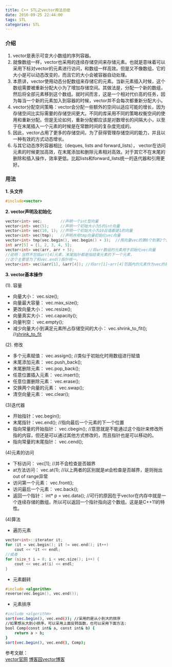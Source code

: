 ```yaml
---
title: C++ STL之vector用法总结
date: 2016-09-25 22:44:00
tags: STL
categories: STL
---
```


### 介绍

1. vector是表示可变大小数组的序列容器。
2. 就像数组一样，vector也采用的连续存储空间来存储元素。也就是意味着可以采用下标对vector的元素进行访问，和数组一样高效。但是又不像数组，它的大小是可以动态改变的，而且它的大小会被容器自动处理。
3. 本质讲，vector使用动态分配数组来存储它的元素。当新元素插入时候，这个数组需要被重新分配大小为了增加存储空间。其做法是，分配一个新的数组，然后将全部元素移到这个数组。就时间而言，这是一个相对代价高的任务，因为每当一个新的元素加入到容器的时候，vector并不会每次都重新分配大小。
4. vector分配空间策略：vector会分配一些额外的空间以适应可能的增长，因为存储空间比实际需要的存储空间更大。不同的库采用不同的策略权衡空间的使用和重新分配。但是无论如何，重新分配都应该是对数增长的间隔大小，以至于在末尾插入一个元素的时候是在常数时间的复杂度完成的。
5. 因此，vector占用了更多的存储空间，为了获得管理存储空间的能力，并且以一种有效的方式动态增长。
6. 与其它动态序列容器相比（deques, lists and forward_lists）， vector在访问元素的时候更加高效，在末尾添加和删除元素相对高效。对于其它不在末尾的删除和插入操作，效率更低。比起lists和forward_lists统一的迭代器和引用更好。

### 用法

**1. 头文件**  

```C++
#include<vector>
```

**2. vector声明及初始化**

```C++
vector<int> vec;		//声明一个int型向量
vector<int> vec(5);		//声明一个初始大小为5的int向量
vector<int> vec(10, 1);	//声明一个初始大小为10且值都是1的向量
vector<int> vec(tmp);	//声明并用tmp向量初始化vec向量
vector<int> tmp(vec.begin(), vec.begin() + 3);	//用向量vec的第0个到第2个值初始化tmp
int arr[5] = {1, 2, 3, 4, 5};	
vector<int> vec(arr, arr + 5);		//将arr数组的元素用于初始化vec向量
//说明：当然不包括arr[4]元素，末尾指针都是指结束元素的下一个元素，
//这个主要是为了和vec.end()指针统一。
vector<int> vec(&arr[1], &arr[4]); //将arr[1]~arr[4]范围内的元素作为vec的初始值
```

**3. vector基本操作** 

(1). 容量  

* 向量大小： vec.size();
* 向量最大容量： vec.max_size();
* 更改向量大小： vec.resize();
* 向量真实大小： vec.capacity();
* 向量判空： vec.empty();
* 减少向量大小到满足元素所占存储空间的大小： vec.shrink_to_fit();  //[shrink_to_fit](http://www.cplusplus.com/reference/vector/vector/shrink_to_fit/)

(2). 修改

* 多个元素赋值： vec.assign(); //类似于初始化时用数组进行赋值
* 末尾添加元素： vec.push_back();
* 末尾删除元素： vec.pop_back();
* 任意位置插入元素： vec.insert();
* 任意位置删除元素： vec.erase();
* 交换两个向量的元素： vec.swap();
* 清空向量元素： vec.clear();

(3)迭代器

* 开始指针：vec.begin();
* 末尾指针：vec.end(); //指向最后一个元素的下一个位置
* 指向常量的开始指针： vec.cbegin(); //意思就是不能通过这个指针来修改所指的内容，但还是可以通过其他方式修改的，而且指针也是可以移动的。
* 指向常量的末尾指针： vec.cend();

(4)元素的访问

* 下标访问： vec[1];  //并不会检查是否越界
* at方法访问： vec.at(1); //以上两者的区别就是at会检查是否越界，是则抛出out of range异常
* 访问第一个元素： vec.front();
* 访问最后一个元素： vec.back();
* 返回一个指针： int* p  = vec.data(); //可行的原因在于vector在内存中就是一个连续存储的数组，所以可以返回一个指针指向这个数组。这是是C++11的特性。


(4)算法

* 遍历元素

```C++
vector<int>::iterator it;
for (it = vec.begin(); it != vec.end(); it++)
    cout << *it << endl;
//或者
for (size_t i = 0; i < vec.size(); i++) {
	cout << vec.at(i) << endl;
}
```

* 元素翻转  

```C++
#include <algorithm>
reverse(vec.begin(), vec.end());
```

* 元素排序

```bash
#include <algorithm>
sort(vec.begin(), vec.end()); //采用的是从小到大的排序
//如果想从大到小排序，可以采用上面反转函数，也可以采用下面方法:
bool Comp(const int& a, const int& b) {
	return a > b;
}
sort(vec.begin(), vec.end(), Comp);
``` 

参考文献：  
[vector官网](http://www.cplusplus.com/reference/vector/vector/)
[博客园vector博客](http://www.cnblogs.com/wang7/archive/2012/04/27/2474138.html)





